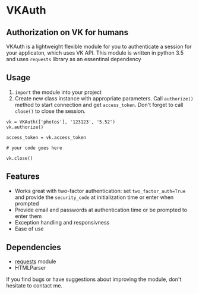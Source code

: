 # VKAuth

## Authorization on VK for humans

VKAuth is a lightweight flexible module for you to authenticate a session for your applicaton, which uses VK API.
This module is written in python 3.5 and uses `requests` library as an essentinal dependency

## Usage

1. `import` the module into your project
2. Create new class instance with appropriate parameters. Call `authorize()` method to start connection and get `access_token`. Don't forget to call `close()` to close the session.
```
vk = VKAuth(['photos'], '123123', '5.52')
vk.authorize()

access_token = vk.access_token

# your code goes here

vk.close()
```

## Features

- Works great with two-factor authentication: set `two_factor_auth=True` and provide the `security_code` at initialization time or enter when prompted
- Provide email and passwords at authentication time or be prompted to enter them
- Exception handling and responsivness
- Ease of use

## Dependencies

- [requests](https://github.com/kennethreitz/requests/) module 
- HTMLParser

If you find bugs or have suggestions about improving the module, don't hesitate to contact me.
